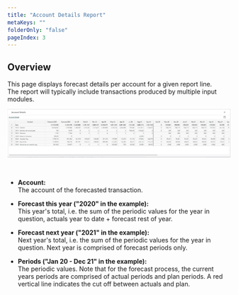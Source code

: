 ```yaml
---
title: "Account Details Report"
metaKeys: ""
folderOnly: "false"
pageIndex: 3
---
```


## Overview
This page displays forecast details per account for a given report line.<br/>
The report will typically include transactions produced by multiple input modules.
<br/>

![](img/ForecastAccountReport.JPG)

<br/>

- **Account:**<br/>
The account of the forecasted transaction. 

- **Forecast this year ("2020" in the example):**<br/>
This year's total, i.e. the sum of the periodic values for the year in question, actuals year to date + forecast rest of year.

- **Forecast next year ("2021" in the example):**<br/>
Next year's total, i.e. the sum of the periodic values for the year in question. Next year is comprised of forecast periods only.

- **Periods ("Jan 20 - Dec 21" in the example):**<br/>
The periodic values. Note that for the forecast process, the current years periods are comprised of actual periods and plan periods. A red vertical line indicates the cut off between actuals and plan.


<br/>
